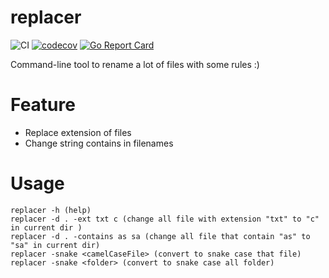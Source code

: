 # replacer 
![CI](https://github.com/guerinoni/replacer/workflows/CI/badge.svg)
[![codecov](https://codecov.io/gh/guerinoni/replacer/branch/master/graph/badge.svg)](https://codecov.io/gh/guerinoni/replacer)
[![Go Report Card](https://goreportcard.com/badge/github.com/guerinoni/replacer)](https://goreportcard.com/report/github.com/guerinoni/replacer)

Command-line tool to rename a lot of files with some rules :)

# Feature
* Replace extension of files
* Change string contains in filenames

# Usage
```
replacer -h (help)
replacer -d . -ext txt c (change all file with extension "txt" to "c" in current dir )
replacer -d . -contains as sa (change all file that contain "as" to "sa" in current dir)
replacer -snake <camelCaseFile> (convert to snake case that file)
replacer -snake <folder> (convert to snake case all folder)
```
